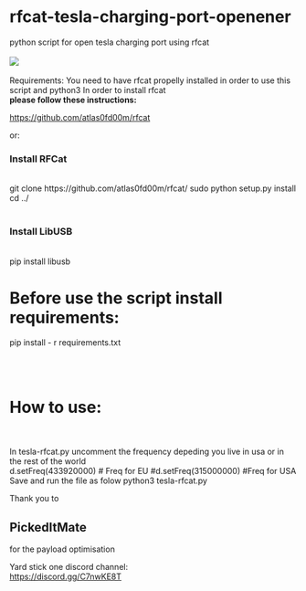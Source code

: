 # rfcat-tesla-charging-port-openener
python script for open tesla charging port using rfcat<br><br>
<img src="https://i.imgur.com/oHceMxr.jpeg"/><br><br>
Requirements:
You need to have rfcat propelly installed in order to use this script and python3
In order to install rfcat<br> <b> please follow these instructions:</b>

https://github.com/atlas0fd00m/rfcat

or:
<h3>Install RFCat</h3><br>
git clone https://github.com/atlas0fd00m/rfcat/
sudo python setup.py install
cd ../
<br><br>
<h3>Install LibUSB</h3><br>
pip install libusb<br>

<h1>Before use the script install requirements:</h1>
pip install - r requirements.txt

<br><br>
<h1>How to use:</h1>
<br><br>
In tesla-rfcat.py uncomment the frequency depeding you live in usa or in the rest of the world
<br>
d.setFreq(433920000) # Freq for EU
#d.setFreq(315000000) #Freq for USA
<br>
Save and run the file as folow
python3 tesla-rfcat.py


Thank you to <h2>PickedItMate</h2> for the payload optimisation<br>

Yard stick one discord channel: <br>
https://discord.gg/C7nwKE8T
